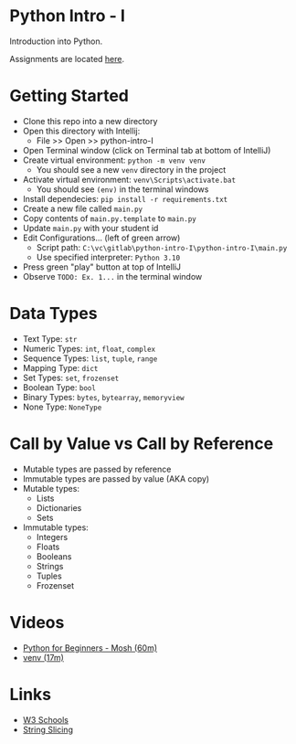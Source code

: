 # Python Intro - I
Introduction into Python.

Assignments are located [here](assignments.md).

# Getting Started
- Clone this repo into a new directory
- Open this directory with Intellij:
  - File >> Open >> python-intro-I
- Open Terminal window (click on Terminal tab at bottom of IntelliJ)
- Create virtual environment: `python -m venv venv`
  -  You should see a new `venv` directory in the project
- Activate virtual environment: `venv\Scripts\activate.bat`
  -  You should see `(env)` in the terminal windows
- Install dependecies: `pip install -r requirements.txt`
- Create a new file called `main.py`
- Copy contents of `main.py.template` to `main.py`
- Update `main.py` with your student id
- Edit Configurations... (left of green arrow)
  - Script path: `C:\vc\gitlab\python-intro-I\python-intro-I\main.py`
  - Use specified interpreter: `Python 3.10`
- Press green "play" button at top of IntelliJ 
- Observe `TODO: Ex. 1...` in the terminal window

# Data Types
- Text Type: `str`
- Numeric Types: `int`, `float`, `complex`
- Sequence Types:	`list`, `tuple`, `range`
- Mapping Type: `dict`
- Set Types: `set`, `frozenset`
- Boolean Type: `bool`
- Binary Types: `bytes`, `bytearray`, `memoryview`
- None Type: `NoneType`

# Call by Value vs Call by Reference
- Mutable types are passed by reference
- Immutable types are passed by value (AKA copy)
- Mutable types:
  - Lists
  - Dictionaries
  - Sets
- Immutable types:
  - Integers
  - Floats
  - Booleans
  - Strings
  - Tuples
  - Frozenset

# Videos
- [Python for Beginners - Mosh (60m)](https://youtu.be/kqtD5dpn9C8)
- [venv (17m)](https://youtu.be/APOPm01BVrk)

# Links
- [W3 Schools](https://www.w3schools.com/python/python_intro.asp)
- [String Slicing](https://www.digitalocean.com/community/tutorials/how-to-index-and-slice-strings-in-python-3)
